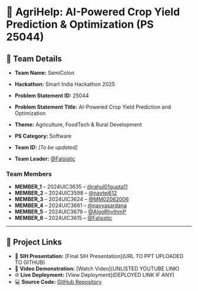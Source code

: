 # 🌱 AgriHelp: AI-Powered Crop Yield Prediction & Optimization (PS 25044)

## 👥 Team Details

- **Team Name:** SemiColon  
- **Hackathon:** Smart India Hackathon 2025  
- **Problem Statement ID:** 25044  
- **Problem Statement Title:** AI-Powered Crop Yield Prediction and Optimization  
- **Theme:** Agriculture, FoodTech & Rural Development  
- **PS Category:** Software  
- **Team ID:** _[To be updated]_  

- **Team Leader:** [@Falsistic](https://github.com/Falsistic)

### Team Members
  
- **MEMBER_1** – 2024UIC3635 – [@rahul01gupta11](https://github.com/rahul01gupta11) 
- **MEMBER_2** – 2024UIC3598 – [@navtej612](https://github.com/navtej612)
- **MEMBER_3** – 2024UIC3624 – [@MM02062006](https://github.com/MM02062006)
- **MEMBER_4** – 2024UIC3661 – [@navyasardana](https://github.com/navyasardana)
- **MEMBER_5** – 2024UIC3679 – [@AlgoRhythmP](https://github.com/AlgoRhythmP) 
- **MEMBER_6** – 2024UIC3615 – [@Falsistic](https://github.com/Falsistic) 

---

## 🔗 Project Links

- 📑 **SIH Presentation:** [Final SIH Presentation](URL TO PPT UPLOADED TO GITHUB)  
- 🎥 **Video Demonstration:** [Watch Video](UNLISTED YOUTUBE LINK)  
- 🌐 **Live Deployment:** [View Deployment](DEPLOYED LINK IF ANY)  
- 💻 **Source Code:** [GitHub Repository](https://github.com/rahul01gupta11/SIH-25)
